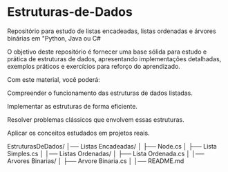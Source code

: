 # Estruturas-de-Dados
Repositório para estudo de listas encadeadas, listas ordenadas e árvores binárias em "Python, Java ou C#

O objetivo deste repositório é fornecer uma base sólida para estudo e prática de estruturas de dados, apresentando implementações detalhadas, exemplos práticos e exercícios para reforço do aprendizado.

Com este material, você poderá:

Compreender o funcionamento das estruturas de dados listadas.

Implementar as estruturas de forma eficiente.

Resolver problemas clássicos que envolvem essas estruturas.

Aplicar os conceitos estudados em projetos reais.


EstruturasDeDados/
│── Listas Encadeadas/
│   ├── Node.cs
│   ├── Lista Simples.cs
│
│── Listas Ordenadas/
│   ├── Lista Ordenada.cs
│
│── Arvores Binarias/
│   ├── Arvore Binaria.cs
│
│── README.md
